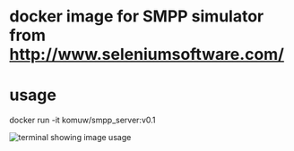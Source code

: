 # docker image for SMPP simulator from http://www.seleniumsoftware.com/              


# usage           

docker run -it komuw/smpp_server:v0.1                            


![terminal showing image usage](https://github.com/komuW/smpp_server_docker/terminal_with_SMPP_simulator_running.png)